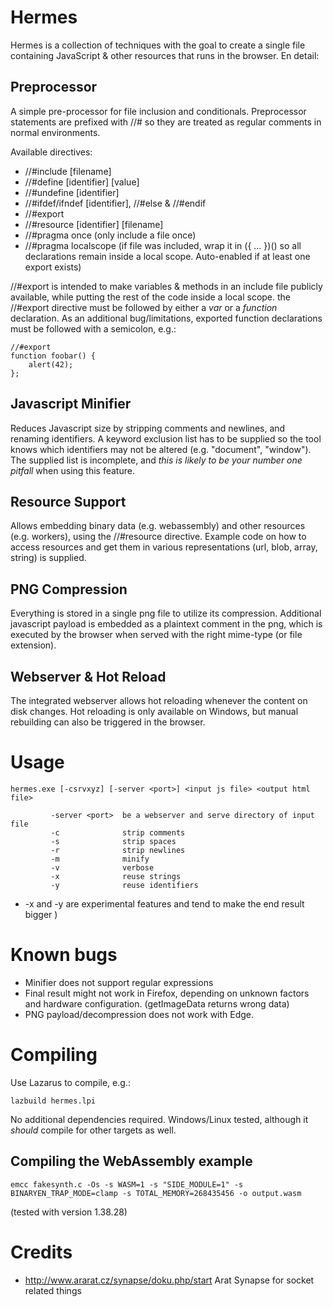 # Hermes 

Hermes is a collection of techniques with the goal to create a single file containing JavaScript & other resources that runs in the browser. En detail:

## Preprocessor
A simple pre-processor for file inclusion and conditionals. Preprocessor statements are prefixed with //# so they are treated as regular comments in normal environments.

Available directives:
* //#include [filename]
* //#define [identifier] [value]
* //#undefine [identifier]
* //#ifdef/ifndef [identifier], //#else & //#endif 
* //#export
* //#resource [identifier] [filename]
* //#pragma once (only include a file once)
* //#pragma localscope (if file was included, wrap it in ({ ... })() so all declarations remain inside a local scope. Auto-enabled if at least one export exists)

//#export is intended to make variables & methods in an include file publicly available, while putting the rest of the code inside a local scope. the //#export directive must be followed by either a *var* or a *function* declaration. As an additional bug/limitations, exported function declarations must be followed with a semicolon, e.g.:

    //#export
    function foobar() {
        alert(42);
    };

## Javascript Minifier
Reduces Javascript size by stripping comments and newlines, and renaming identifiers.
A keyword exclusion list has to be supplied so the tool knows which identifiers may not be altered (e.g. "document", "window"). The supplied list is incomplete, and *this is likely to be your number one pitfall* when using this feature.

## Resource Support
Allows embedding binary data (e.g. webassembly) and other resources (e.g. workers), using the //#resource directive. Example code on how to access resources and get them in various representations (url, blob, array, string) is supplied.

## PNG Compression 
Everything is stored in a single png file to utilize its compression. Additional javascript payload is embedded as a plaintext comment in the png, which is executed by the browser when served with the right mime-type (or file extension).

## Webserver & Hot Reload
The integrated webserver allows hot reloading whenever the content on disk changes. 
Hot reloading is only available on Windows, but manual rebuilding can also be triggered in the browser.

# Usage
    hermes.exe [-csrvxyz] [-server <port>] <input js file> <output html file>
    
             -server <port>  be a webserver and serve directory of input file
             -c              strip comments
             -s              strip spaces
             -r              strip newlines
             -m              minify
             -v              verbose
             -x              reuse strings
             -y              reuse identifiers
* -x and -y are experimental features and tend to make the end result bigger )

# Known bugs
* Minifier does not support regular expressions
* Final result might not work in Firefox, depending on unknown factors and hardware configuration. (getImageData returns wrong data)
* PNG payload/decompression does not work with Edge.

# Compiling
Use Lazarus to compile, e.g.:

    lazbuild hermes.lpi

No additional dependencies required. Windows/Linux tested, although it *should* compile for other targets as well. 

## Compiling the WebAssembly example
    emcc fakesynth.c -Os -s WASM=1 -s "SIDE_MODULE=1" -s BINARYEN_TRAP_MODE=clamp -s TOTAL_MEMORY=268435456 -o output.wasm
(tested with version 1.38.28)

# Credits
* http://www.ararat.cz/synapse/doku.php/start Arat Synapse for socket related things
